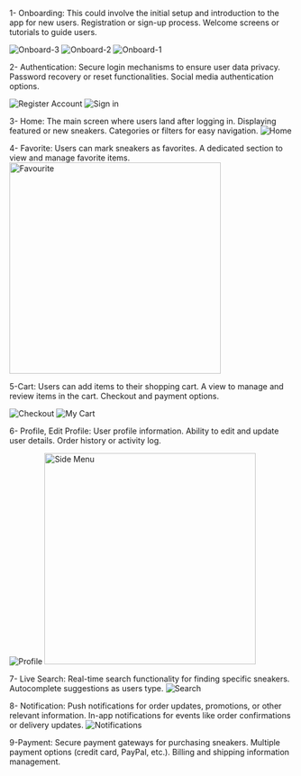 
1- Onboarding:
This could involve the initial setup and introduction to the app for new users.
Registration or sign-up process.
Welcome screens or tutorials to guide users.

![Onboard-3](https://github.com/abdalrhmanreda/nike-app/assets/93455945/82bc5dcb-26b7-4aa4-9273-8961b89cf08c)
![Onboard-2](https://github.com/abdalrhmanreda/nike-app/assets/93455945/6f898b69-d26c-414b-9a90-e9f239ceacb1)
![Onboard-1](https://github.com/abdalrhmanreda/nike-app/assets/93455945/8362ae45-d85e-4583-babe-9783b898ac0c)

2- Authentication:
Secure login mechanisms to ensure user data privacy.
Password recovery or reset functionalities.
Social media authentication options.

![Register Account](https://github.com/abdalrhmanreda/nike-app/assets/93455945/09975a81-fc2a-40dc-8213-deb15adada16)
![Sign in](https://github.com/abdalrhmanreda/nike-app/assets/93455945/0243da13-9d5e-491a-88c6-c822aa6d5a89)



3- Home:
The main screen where users land after logging in.
Displaying featured or new sneakers.
Categories or filters for easy navigation.
![Home](https://github.com/abdalrhmanreda/nike-app/assets/93455945/27974229-c7a9-4494-96b0-f55f3923b6fe)


4- Favorite:
Users can mark sneakers as favorites.
A dedicated section to view and manage favorite items.
<img width="375" alt="Favourite" src="https://github.com/abdalrhmanreda/nike-app/assets/93455945/8b688886-ff14-42e1-b928-c96b743d4e56">


5-Cart:
Users can add items to their shopping cart.
A view to manage and review items in the cart.
Checkout and payment options.

![Checkout](https://github.com/abdalrhmanreda/nike-app/assets/93455945/cb3a427d-94b2-49d6-848c-4bc34985a808)
![My Cart](https://github.com/abdalrhmanreda/nike-app/assets/93455945/bc98014d-bc4c-4cc9-80e8-45fa9c7f7826)


6- Profile, Edit Profile:
User profile information.
Ability to edit and update user details.
Order history or activity log.

![Profile](https://github.com/abdalrhmanreda/nike-app/assets/93455945/45942550-c7ea-4303-a8e9-44c0d3d42cad)
<img width="375" alt="Side Menu" src="https://github.com/abdalrhmanreda/nike-app/assets/93455945/fd001f4f-178a-406c-b81b-f938848c0abc">


7- Live Search:
Real-time search functionality for finding specific sneakers.
Autocomplete suggestions as users type.
![Search](https://github.com/abdalrhmanreda/nike-app/assets/93455945/d930a5ca-f2ac-4091-bf72-68295d230f06)


8- Notification:
Push notifications for order updates, promotions, or other relevant information.
In-app notifications for events like order confirmations or delivery updates.
![Notifications](https://github.com/abdalrhmanreda/nike-app/assets/93455945/542979c7-fba6-4614-9d3d-9b142dbe99d1)


9-Payment:
Secure payment gateways for purchasing sneakers.
Multiple payment options (credit card, PayPal, etc.).
Billing and shipping information management.
